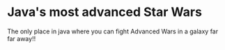 Java's most advanced Star Wars
=========================
The only place in java where you can fight Advanced Wars in a galaxy far far away!!

